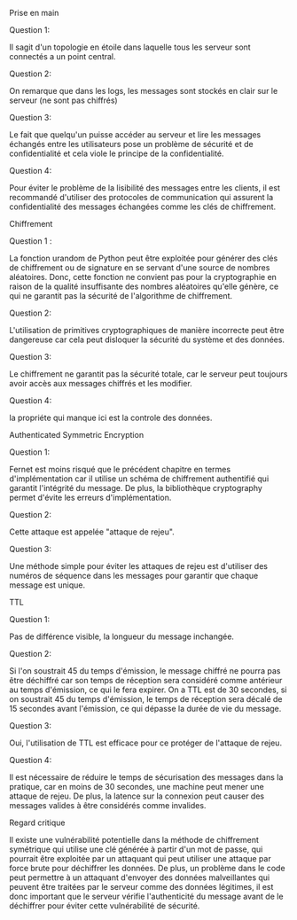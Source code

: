 Prise en main

Question 1:

Il sagit d'un topologie en étoile dans laquelle tous les serveur sont connectés a un point central.

Question 2:

On remarque que dans les logs, les messages sont stockés en clair sur le serveur (ne sont pas chiffrés)

Question 3:

Le fait que quelqu'un puisse accéder au serveur et lire les messages échangés entre les utilisateurs pose un problème de sécurité et de confidentialité et cela viole le principe de la confidentialité.

Question 4:

Pour éviter le problème de la lisibilité des messages entre les clients, il est recommandé d'utiliser des protocoles de communication qui assurent la confidentialité des messages échangées comme les clés de chiffrement.


Chiffrement

Question 1 :

La fonction urandom de Python peut être exploitée pour générer des clés de chiffrement ou de signature en se servant d'une source de nombres aléatoires. Donc, cette fonction ne convient pas pour la cryptographie en raison de la qualité insuffisante des nombres aléatoires qu'elle génère, ce qui ne garantit pas la sécurité de l'algorithme de chiffrement.

Question 2:

L'utilisation de primitives cryptographiques de manière incorrecte peut être dangereuse car cela peut disloquer la sécurité du système et des données.

Question 3:

Le chiffrement ne garantit pas la sécurité totale, car le serveur peut toujours avoir accès aux messages chiffrés et les modifier.

Question 4:

la propriéte qui manque ici est la controle des données.

Authenticated Symmetric Encryption

Question 1:

Fernet est moins risqué que le précédent chapitre en termes d'implémentation car il utilise un schéma de chiffrement authentifié qui garantit l'intégrité du message. De plus, la bibliothèque cryptography permet d'évite les erreurs d'implémentation.

Question 2:

Cette attaque est appelée "attaque de rejeu".

Question 3:

Une méthode simple pour éviter les attaques de rejeu est d'utiliser des numéros de séquence dans les messages pour garantir que chaque message est unique.

TTL

Question 1:

Pas de différence visible, la longueur du message inchangée.

Question 2:

Si l'on soustrait 45 du temps d'émission, le message chiffré ne pourra pas être déchiffré car son temps de réception sera considéré comme antérieur au temps d'émission, ce qui le fera expirer. On a TTL est de 30 secondes, si on soustrait 45 du temps d'émission, le temps de réception sera décalé de 15 secondes avant l'émission, ce qui dépasse la durée de vie du message.

Question 3:

Oui, l'utilisation de TTL est efficace pour ce protéger de l'attaque de rejeu.

Question 4:

Il est nécessaire de réduire le temps de sécurisation des messages dans la pratique, car en moins de 30 secondes, une machine peut mener une attaque de rejeu. De plus, la latence sur la connexion peut causer des messages valides à être considérés comme invalides.

Regard critique

Il existe une vulnérabilité potentielle dans la méthode de chiffrement symétrique qui utilise une clé générée à partir d'un mot de passe, qui pourrait être exploitée par un attaquant qui peut utiliser une attaque par force brute pour déchiffrer les données. De plus, un problème dans le code peut permettre à un attaquant d'envoyer des données malveillantes qui peuvent être traitées par le serveur comme des données légitimes, il est donc important que le serveur vérifie l'authenticité du message avant de le déchiffrer pour éviter cette vulnérabilité de sécurité.


